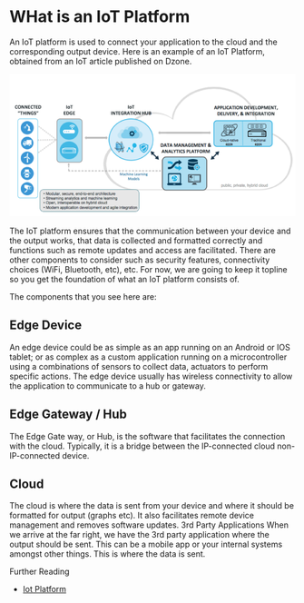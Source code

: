 # WHat is an IoT Platform

An IoT platform is used to connect your application to the cloud and the corresponding output device. Here is an example of an IoT Platform, obtained from an IoT article published on Dzone.


![Wht is an IoT Platform](./images/what-is-an-iot-platformB.png)

The IoT platform ensures that the communication between your device and the output works, that data is collected and formatted correctly and functions such as remote updates and access are facilitated.
There are other components to consider such as security features, connectivity choices (WiFi, Bluetooth, etc), etc. For now, we are going to keep it topline so you get the foundation of what an IoT platform consists of.

The components that you see here are:


## Edge Device
An edge device could be as simple as an app running on an Android or IOS tablet; or as complex as a custom application running on a  microcontroller using a combinations of sensors to collect data, actuators to perform specific actions. The edge device usually has wireless connectivity to allow the application to communicate to a hub or gateway.


## Edge Gateway / Hub

The Edge Gate way, or Hub, is the software that facilitates the connection with the cloud. Typically, it is a bridge between the IP-connected cloud non-IP-connected device.

## Cloud
The cloud is where the data is sent from your device and where it should be formatted for output (graphs etc). It also facilitates remote device management and removes software updates.
3rd Party Applications
When we arrive at the far right, we have the 3rd party application where the output should be sent. This can be a mobile app or your internal systems amongst other things. This is where the data is sent.


Further Reading

 - [Iot Platform](https://dzone.com/articles/what-is-an-iot-platform)
